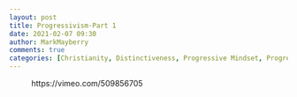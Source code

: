```yaml
---
layout: post
title: Progressivism-Part 1
date: 2021-02-07 09:30
author: MarkMayberry
comments: true
categories: [Christianity, Distinctiveness, Progressive Mindset, Progressive Movement, Sermon, Worldviews]
---
```

<!-- wp:embed {"url":"https://vimeo.com/509856705","type":"video","providerNameSlug":"vimeo","responsive":true,"className":"wp-embed-aspect-4-3 wp-has-aspect-ratio"} -->
<figure class="wp-block-embed is-type-video is-provider-vimeo wp-block-embed-vimeo wp-embed-aspect-4-3 wp-has-aspect-ratio"><div class="wp-block-embed__wrapper">
https://vimeo.com/509856705
</div></figure>
<!-- /wp:embed -->
